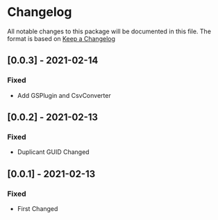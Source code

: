 # Changelog
All notable changes to this package will be documented in this file. The format is based on [Keep a Changelog](http://keepachangelog.com/en/1.0.0/)

## [0.0.3] - 2021-02-14

### Fixed
- Add GSPlugin and CsvConverter


## [0.0.2] - 2021-02-13

### Fixed
- Duplicant GUID Changed

## [0.0.1] - 2021-02-13

### Fixed
- First Changed
